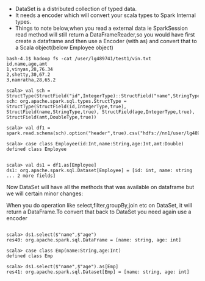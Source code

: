 * DataSet is a distributed collection of typed data.
* It needs a encoder which will convert your scala types to Spark Internal types.
* Things to note below,when you read a external data ie SparkSession read method will still return a DataFrameReader,so you would have first create a dataframe and then use a Encoder \(with as\) and convert that to a Scala object\(below Employee object\)

```
bash-4.1$ hadoop fs -cat /user/lg489741/test1/vin.txt
id,name,age,amt
1,vinyas,28,76.34
2,shetty,30,67.2
3,namratha,28,65.2

scala> val sch = StructType(StructField("id",IntegerType)::StructField("name",StringType)::StructField("age",IntegerType)::StructField("amt",DoubleType)::Nil)
sch: org.apache.spark.sql.types.StructType = StructType(StructField(id,IntegerType,true), StructField(name,StringType,true), StructField(age,IntegerType,true), StructField(amt,DoubleType,true))

scala> val df1 = spark.read.schema(sch).option("header",true).csv("hdfs://nn1/user/lg489741/test1/vin.txt")

scala> case class Employee(id:Int,name:String,age:Int,amt:Double)
defined class Employee


scala> val ds1 = df1.as[Employee]
ds1: org.apache.spark.sql.Dataset[Employee] = [id: int, name: string ... 2 more fields]
```

Now DataSet will have all the methods that was available on dataframe but we will certain minor changes:

When you do operation like select,filter,groupBy,join etc on DataSet, it will return a DataFrame.To convert that back to DataSet you need again use a encoder

```

scala> ds1.select($"name",$"age")
res40: org.apache.spark.sql.DataFrame = [name: string, age: int]

scala> case class Emp(name:String,age:Int)
defined class Emp

scala> ds1.select($"name",$"age").as[Emp]
res41: org.apache.spark.sql.Dataset[Emp] = [name: string, age: int]

```



